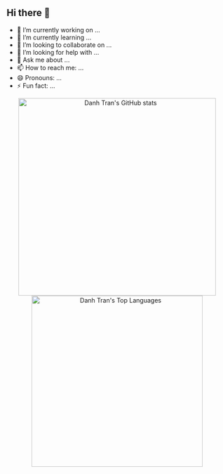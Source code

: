 ## Hi there 👋

- 🔭 I’m currently working on ...
- 🌱 I’m currently learning ...
- 👯 I’m looking to collaborate on ...
- 🤔 I’m looking for help with ...
- 💬 Ask me about ...
- 📫 How to reach me: ...
- 😄 Pronouns: ...
- ⚡ Fun fact: ...

<div align="center">
  <a href="https://github.com/congdanh1608">
    <img
      width="450"
      src="https://github-readme-stats-eight-gamma-39.vercel.app/api?username=congdanh1608&show_icons=true&theme=tokyonight"
      alt="Danh Tran's GitHub stats"
    />
  </a>
  <a href="https://github.com/congdanh1608">
    <img
      width="390"
      src="https://github-readme-stats-eight-gamma-39.vercel.app/api?username=congdanh1608&show_icons=true&theme=tokyonight"
      alt="Danh Tran's Top Languages"
    />
  </a>
</div>


